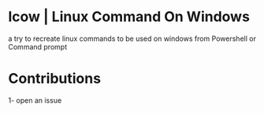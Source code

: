 # lcow | Linux Command On Windows

a try to recreate linux commands to be used on windows from Powershell or Command prompt

# Contributions
1- open an issue
